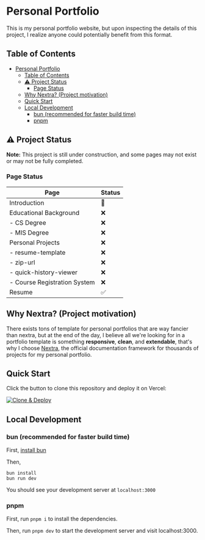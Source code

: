 # Personal Portfolio

This is my personal portfolio website, but upon inspecting the details of this project,
I realize anyone could potentially benefit from this format.

## Table of Contents

- [Personal Portfolio](#personal-portfolio)
  - [Table of Contents](#table-of-contents)
  - [⚠️ Project Status](#️-project-status)
    - [Page Status](#page-status)
  - [Why Nextra? (Project motivation)](#why-nextra-project-motivation)
  - [Quick Start](#quick-start)
  - [Local Development](#local-development)
    - [bun (recommended for faster build time)](#bun-recommended-for-faster-build-time)
    - [pnpm](#pnpm)

## ⚠️ Project Status

**Note:** This project is still under construction, and some pages may not exist or may not be fully completed.

### Page Status

| Page                        | Status      |
|-----------------------------|------------|
| Introduction                | 🚧          |
| Educational Background      | ❌          |
| - CS Degree                 | ❌          |
| - MIS Degree                | ❌          |
| Personal Projects           | ❌          |
| - resume-template           | ❌          |
| - zip-url                   | ❌          |
| - quick-history-viewer      | ❌          |
| - Course Registration System | ❌          |
| Resume                      | ✅         |

## Why Nextra? (Project motivation)

There exists tons of template for personal portfolios that are way fancier than nextra,
but at the end of the day, I believe all we're looking for in a portfolio template is something **responsive**, **clean**, and **extendable**,
that's why I choose [Nextra](https://nextra.site/), the official documentation framework for thousands of projects for my personal portfolio.

## Quick Start

Click the button to clone this repository and deploy it on Vercel:

[![Clone & Deploy](https://vercel.com/button)](https://vercel.com/new/clone?s=https%3A%2F%2Fgithub.com%2Fshuding%2Fnextra-docs-template&showOptionalTeamCreation=false)

## Local Development

### bun (recommended for faster build time)

First, [install bun](https://bun.sh/docs/installation)

Then,

``` shell
bun install
bun run dev
```

You should see your development server at `localhost:3000`

### pnpm

First, run `pnpm i` to install the dependencies.

Then, run `pnpm dev` to start the development server and visit localhost:3000.
